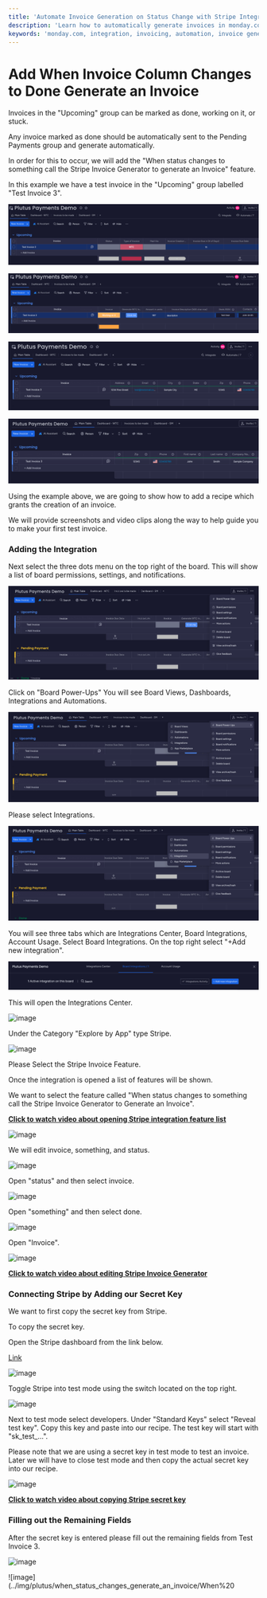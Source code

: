 ```yaml
---
title: 'Automate Invoice Generation on Status Change with Stripe Integration'
description: 'Learn how to automatically generate invoices in monday.com when the status of an invoice changes using the "When status changes to something call the Stripe Invoice Generator to Generate an Invoice" feature.'
keywords: 'monday.com, integration, invoicing, automation, invoice generation, status change, Stripe, documentation'
---
```


# Add When Invoice Column Changes to Done Generate an Invoice

Invoices in the "Upcoming" group can be marked as done, working on it, or stuck.
    
Any invoice marked as done should be automatically sent to the Pending Payments group and generate automatically. 

In order for this to occur, we will add the "When status changes to something call the Stripe Invoice Generator to generate an Invoice" feature. 

In this example we have a test invoice in the "Upcoming" group labelled "Test Invoice 3".

![image](/img/when_status_changes_generate_an_invoice/31.png)

![image](/img/when_status_changes_generate_an_invoice/When%20status%20changes%20screen%20shot%2032.png)

![image](/img/when_status_changes_generate_an_invoice/When%20Status%20Changes%20Screen%20shot%2033.png)

![image](/img//when_status_changes_generate_an_invoice/When%20status%20changes%20screen%20shot%2034.png)


Using the example above, we are going to show how to add a recipe which grants the creation of an invoice.

We will provide screenshots and video clips along the way to help guide you to make your first test invoice.

### Adding the Integration

Next select the three dots menu on the top right of the board. 
This will show a list of board permissions, settings, and notifications. 

![image](/img/1.2.png)    

Click on "Board Power-Ups" 
You will see Board Views, Dashboards, Integrations and Automations. 

![image](/img/3.png)

Please select Integrations. 

![image](/img/4.png) 

You will see three tabs which are Integrations Center, Board Integrations, Account Usage. 
Select Board Integrations. 
On the top right select "+Add new integration".

![image](/img/5.png)

This will open the Integrations Center.
 
![image](../img/plutus/6.png)

Under the Category "Explore by App" type Stripe.

![image](../img/plutus/7.png)  

Please Select the Stripe Invoice Feature. 

Once the integration is opened a list of features will be shown. 

We want to select the feature called "When status changes to something call the Stripe Invoice Generator to Generate an Invoice". 

[**Click to watch video about opening Stripe integration feature list**](https://www.youtube.com/watch?v=BUdPK-t4VWM)
 
![image](../img/plutus/when_status_changes_generate_an_invoice/When%20status%20changes%20screen%20shot%2035.png)

We will edit invoice, something, and status. 

![image](../img/plutus/when_status_changes_generate_an_invoice/When%20status%20changes%20screen%20shot%2036.png)
 
Open "status" and then select invoice. 

![image](../img/plutus/when_status_changes_generate_an_invoice/When%20status%20changes%20screen%20shot%2037.png)

Open "something" and then select done.

![image](../img/plutus/when_status_changes_generate_an_invoice/When%20status%20changes%20screen%20shot%2038.png)

Open "Invoice".

![image](../img/plutus/when_status_changes_generate_an_invoice/When%20status%20changes%20screen%20shot%2039.png)

[**Click to watch video about editing Stripe Invoice Generator**](https://www.youtube.com/watch?v=h2pejE2hk4g)

### Connecting Stripe by Adding our Secret Key

We want to first copy the secret key from Stripe. 

To copy the secret key. 

Open the Stripe dashboard from the link below. 

[Link](https://dashboard.stripe.com/dashboard) 

![image](../img/plutus/11.png)

Toggle Stripe into test mode using the switch located on the top right. 

![image](../img/plutus/12.png)

Next to test mode select developers. 
Under "Standard Keys" select "Reveal test key".
Copy this key and paste into our recipe. 
The test key will start with "sk_test_...".

Please note that we are using a secret key in test mode to test an invoice. 
Later we will have to close test mode and then copy the actual secret key into our recipe. 

![image](../img/plutus/13.png) 

[**Click to watch video about copying Stripe secret key**](https://www.youtube.com/watch?v=roijLB8hf78)

### Filling out the Remaining Fields

After the secret key is entered please fill out the remaining fields from Test Invoice 3. 

![image](../img/plutus/when_status_changes_generate_an_invoice/When%20status%20changes%20screen%20shot%2040.png)

![image](../img/plutus/when_status_changes_generate_an_invoice/When%20
